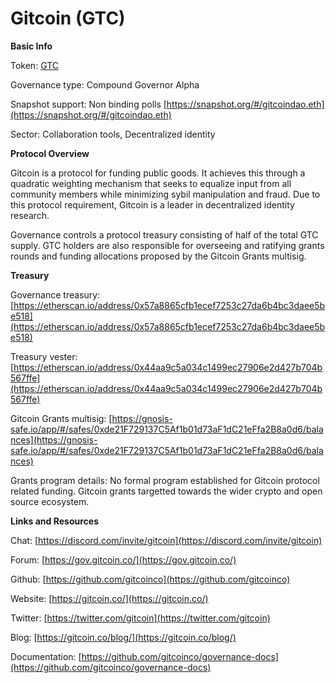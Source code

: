 # Gitcoin (GTC)

**Basic Info**

Token: [GTC](https://www.coingecko.com/en/coins/gitcoin)

Governance type: Compound Governor Alpha

Snapshot support: Non binding polls [https://snapshot.org/#/gitcoindao.eth](https://snapshot.org/#/gitcoindao.eth)

Sector: Collaboration tools, Decentralized identity

**Protocol Overview**

Gitcoin is a protocol for funding public goods. It achieves this through a quadratic weighting mechanism that seeks to equalize input from all community members while minimizing sybil manipulation and fraud. Due to this protocol requirement, Gitcoin is a leader in decentralized identity research.

Governance controls a protocol treasury consisting of half of the total GTC supply. GTC holders are also responsible for overseeing and ratifying grants rounds and funding allocations proposed by the Gitcoin Grants multisig.

**Treasury**

Governance treasury: [https://etherscan.io/address/0x57a8865cfb1ecef7253c27da6b4bc3daee5be518](https://etherscan.io/address/0x57a8865cfb1ecef7253c27da6b4bc3daee5be518)

Treasury vester: [https://etherscan.io/address/0x44aa9c5a034c1499ec27906e2d427b704b567ffe](https://etherscan.io/address/0x44aa9c5a034c1499ec27906e2d427b704b567ffe)

Gitcoin Grants multisig: [https://gnosis-safe.io/app/#/safes/0xde21F729137C5Af1b01d73aF1dC21eFfa2B8a0d6/balances](https://gnosis-safe.io/app/#/safes/0xde21F729137C5Af1b01d73aF1dC21eFfa2B8a0d6/balances)

Grants program details: No formal program established for Gitcoin protocol related funding. Gitcoin grants targetted towards the wider crypto and open source ecosystem.

**Links and Resources**

Chat: [https://discord.com/invite/gitcoin](https://discord.com/invite/gitcoin)

Forum: [https://gov.gitcoin.co/](https://gov.gitcoin.co/)

Github: [https://github.com/gitcoinco](https://github.com/gitcoinco)

Website: [https://gitcoin.co/](https://gitcoin.co/)

Twitter: [https://twitter.com/gitcoin](https://twitter.com/gitcoin)

Blog: [https://gitcoin.co/blog/](https://gitcoin.co/blog/)

Documentation: [https://github.com/gitcoinco/governance-docs](https://github.com/gitcoinco/governance-docs)
